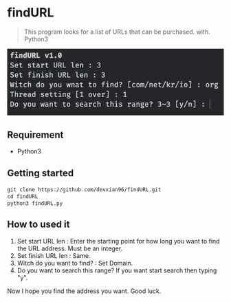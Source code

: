 # findURL
> This program looks for a list of URLs that can be purchased. with. Python3

![findURL](https://github.com/devxian96/findURL/blob/main/findURL.png?raw=true)

## Requirement
- Python3

## Getting started
```
git clone https://github.com/devxian96/findURL.git
cd findURL
python3 findURL.py
```

## How to used it
1. Set start URL len : 
Enter the starting point for how long you want to find the URL address. Must be an integer.
2. Set finish URL len :
Same.
3. Witch do you want to find? :
Set Domain.
4. Do you want to search this range?
If you want start search then typing "y".

Now I hope you find the address you want.
Good luck.
